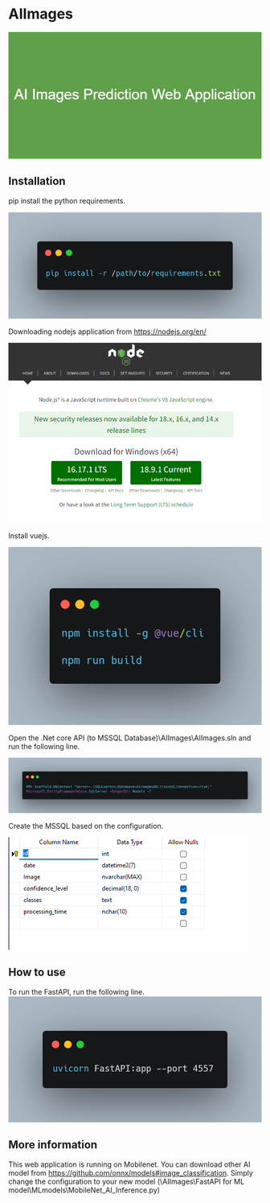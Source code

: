 # AIImages

![github-small](/logo/AI_Images_Prediction_Web_Application.png)

## Installation

pip install the python requirements.

![github-small](/logo/pip_install_requirements.png)

Downloading nodejs application from https://nodejs.org/en/

![github-small](/logo/Nodejs_Download.png)

Install vuejs.

![github-small](logo\install_option_for_vuejs.png)

Open the \.Net core API (to MSSQL Database)\AIImages\AIImages.sln and run the following line.

![github-small](logo\Install_for_api.png)

Create the MSSQL based on the configuration.

![github-small](logo\tablename.png)

## How to use

To run the FastAPI, run the following line.
![github-small](logo\Run_FastAPI.png)

## More information

This web application is running on Mobilenet.
You can download other AI model from https://github.com/onnx/models#image_classification.
Simply change the configuration to your new model (\AIImages\FastAPI for ML model\MLmodels\MobileNet_AI_Inference.py)
